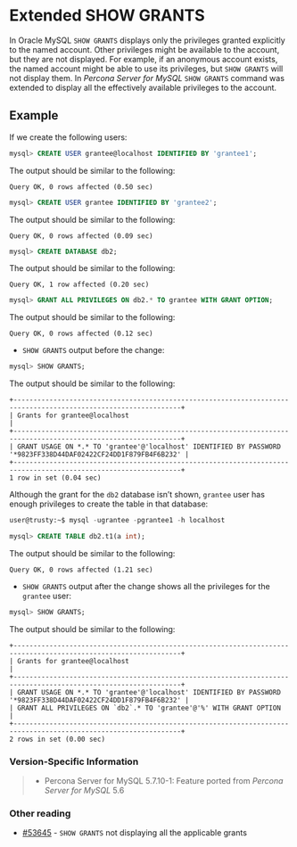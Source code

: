 # Extended SHOW GRANTS

In Oracle MySQL `SHOW GRANTS` displays only the privileges granted explicitly to the named account. Other privileges might be available to the account, but they are not displayed. For example, if an anonymous account exists, the named account might be able to use its privileges, but `SHOW GRANTS` will not display them. In *Percona Server for MySQL* `SHOW GRANTS` command was extended to display all the effectively available privileges to the account.

## Example

If we create the following users:

```sql
mysql> CREATE USER grantee@localhost IDENTIFIED BY 'grantee1';
```

The output should be similar to the following:

```text
Query OK, 0 rows affected (0.50 sec)
```

```sql
mysql> CREATE USER grantee IDENTIFIED BY 'grantee2';
```

The output should be similar to the following:

```text
Query OK, 0 rows affected (0.09 sec)
```

```sql
mysql> CREATE DATABASE db2;
```

The output should be similar to the following:

```text
Query OK, 1 row affected (0.20 sec)
```

```sql
mysql> GRANT ALL PRIVILEGES ON db2.* TO grantee WITH GRANT OPTION;
```

The output should be similar to the following:

```text
Query OK, 0 rows affected (0.12 sec)
```


* `SHOW GRANTS` output before the change:

```sql
mysql> SHOW GRANTS;
```

The output should be similar to the following:

```text
+----------------------------------------------------------------------------------------------------------------+
| Grants for grantee@localhost                                                                                   |
+----------------------------------------------------------------------------------------------------------------+
| GRANT USAGE ON *.* TO 'grantee'@'localhost' IDENTIFIED BY PASSWORD '*9823FF338D44DAF02422CF24DD1F879FB4F6B232' |
+----------------------------------------------------------------------------------------------------------------+
1 row in set (0.04 sec)
```

Although the grant for the `db2` database isn’t shown, `grantee` user has enough privileges to create the table in that database:

```sql
user@trusty:~$ mysql -ugrantee -pgrantee1 -h localhost
```

```sql
mysql> CREATE TABLE db2.t1(a int);
```

The output should be similar to the following:

```text
Query OK, 0 rows affected (1.21 sec)
```


* `SHOW GRANTS` output after the change shows all the privileges for the `grantee` user:

```sql
mysql> SHOW GRANTS;
```

The output should be similar to the following:

```text
+----------------------------------------------------------------------------------------------------------------+
| Grants for grantee@localhost                                                                                   |
+----------------------------------------------------------------------------------------------------------------+
| GRANT USAGE ON *.* TO 'grantee'@'localhost' IDENTIFIED BY PASSWORD '*9823FF338D44DAF02422CF24DD1F879FB4F6B232' |
| GRANT ALL PRIVILEGES ON `db2`.* TO 'grantee'@'%' WITH GRANT OPTION                                             |
+----------------------------------------------------------------------------------------------------------------+
2 rows in set (0.00 sec)
```

### Version-Specific Information

> 
> * Percona Server for MySQL 5.7.10-1:
> Feature ported from *Percona Server for MySQL* 5.6

### Other reading


* [#53645](http://bugs.mysql.com/bug.php?id=53645) - `SHOW GRANTS` not displaying all the applicable grants
